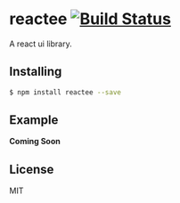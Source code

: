 # reactee [![Build Status](https://travis-ci.org/taoyuan/reactee.svg?branch=master)](https://travis-ci.org/taoyuan/reactee)

A react ui library.

## Installing

```bash
$ npm install reactee --save
```

## Example

__Coming Soon__

## License

MIT
